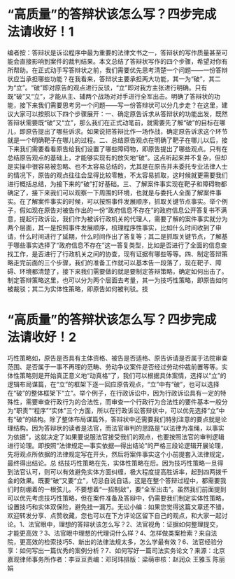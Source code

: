 # “高质量”的答辩状该怎么写？四步完成法请收好！1

编者按：答辩状是诉讼程序中最为重要的法律文书之一，答辩状的写作质量甚至可能会直接影响到案件的裁判结果。本文总结了答辩状写作的四个步骤，希望对你有所帮助。在正式动手写答辩状之前，我们需要优先思考清楚一个问题——一份答辩状应当承担哪些功能？在我看来，答辩状主要承担两大功能，其一为“破”，其二为“立”。“破”即对原告的观点进行反驳，“立”即对我方主张进行明确。只有既“破”又“立”，才能从主、辅两个战场对对手进行全军出击。明确了答辩状的功能，接下来我们需要思考另一个问题——写一份答辩状可以分几步走？在这里，建议大家可以按照以下四个步骤展开：一、确定原告诉求从答辩状的功能出发，既然答辩状需要既“破”又“立”，那么我们在正式动笔前，就需要先了解“破”的目标在哪儿，即原告提出了哪些诉求。如果说把答辩比作一场作战，确定原告诉求这个环节就是一个明确靶子在哪儿的过程。二、总结原告观点在明确了靶子在哪儿以后，接下来我们需要看看原告给我们设置了哪些障碍物，即原告提出了哪些观点。只有在总结原告观点的基础上，才能够实现有的放矢地“破”。这点听起来并不复杂，但却是实操中很容易被忽略、也不太容易总结的，尤其是在原告并未委托专业法律人士的情况下，原告的观点往往会显得比较零散，不太容易抓取，这时候就更需要我们进行概括总结，为接下来的“破”打好基础。三、了解案件事实现在靶子和障碍物都确定了，接下来我们可以观察一下周围的环境，也就是与委托人全面了解案件事实。在了解案件事实的时候，可以按照事件发展顺序，抓取关键节点事实。举个例子，假如现在原告对被告作出的一份“政府信息不存在”的政府信息公开答复书不满意，提起行政诉讼，我们作为被诉行政机关的代理人，需要了解的案件事实就分为两个层面，其一是按照事件发展顺序，梳理程序性事实，比如什么时间收到了申请，什么时间进行了延期，什么时间作出了答复等；其二是抓取关键节点，了解基于哪些事实选择了“政府信息不存在”这一答复类型，比如是否进行了全面的信息查找工作，是否进行了行政机关之间的协查，现有证据有哪些等等。四、制定答辩策略走完前面的三个步骤，我们的准备工作就可以基本告一段落了，现在靶子、障碍、环境都清楚了，接下来我们需要做的就是要制定答辩策略，确定如何出击了。制定答辩策略这里，也可以分为两个层面去考量，其一为技巧性策略，即原告如何被裁驳；其二为实体性策略，即原告如何被判驳。技

# “高质量”的答辩状该怎么写？四步完成法请收好！2

巧性策略如，原告是否具有主体资格、被告是否适格、原告诉请是否属于法院审查范围、是否属于一事不再理的范畴、劳动争议案件是否经过劳动仲裁前置等等。实体性策略则是开始真正意义地“动真格”了，我们可以根据具体案情，选择以“立”的逻辑布局谋篇，在“立”的框架下逐一回应原告观点，“立”中有“破”，也可以选择在“破”的整体框架下“立”。举个例子，在行政诉讼中，因为行政诉讼具有一定的特殊性，需要审查行政行为的合法性，而审查一个行政行为合法性的要件基本一般分为“职责”“程序”“实体”三个方面，所以在行政诉讼答辩状中，可以优先选择“立”中有“破”的结构。除了整体布局谋篇外，答辩状中还需要我们特别注意的要点就是论理结构。因为答辩状的读者是法官，而法官审判的思路是“以法律为准绳，以事实为依据”，这就决定了如果要说服法官接受我们的观点，也要按照法官的审判逻辑进行论理。即按照“法律规定—事实依据—得出结论”的严格三段论逻辑开展论理，先将观点所依据的法律规定写在开头，然后将案件事实这个小前提套入法律规定，最终得出结论。总 结技巧性策略在先，实体性策略在后。因为技巧性策略一旦得到法官认可，则可以有效避免实体方面纠缠，极大程度提高胜诉率，起到四两拨千金的效果。既要“破”又要“立”，切忌自说自话。这是在整个答辩过程中，都需要我们时刻绷着的一根弦儿。不要想着“一招制敌”，要“全军出击”。虽然我们前面提到可以优先考虑技巧性策略，但在案件准备及答辩中，仍需要我们制定实体性策略，设置技巧和实体双保险，避免挂一漏万。无讼小编：如果您觉得这篇文章还不错，欢迎转发分享、点赞收藏，您也可以在下方评论区留下自己的观点，和大家一起讨论。1、法官眼中，理想的答辩状该怎么写？2、法官视角：证据如何整理提交，才能更高效？3、法官眼中理想的代理词什么样？4、怎样做类案检索？来自法院，更高效的检索技巧5、新出的法律法规太多，怎么学最有效？6、法官经验分享：如何写出一篇优秀的案例分析？7、如何写好一篇司法实务论文？来源：北京嘉观律师事务所作者：李豆豆责编：邓珂玮排版：梁萌审核：赵润众 王雅玉 陈丽娟

